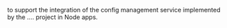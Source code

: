 to support the integration of the config management service implemented by the .... project in Node apps.

